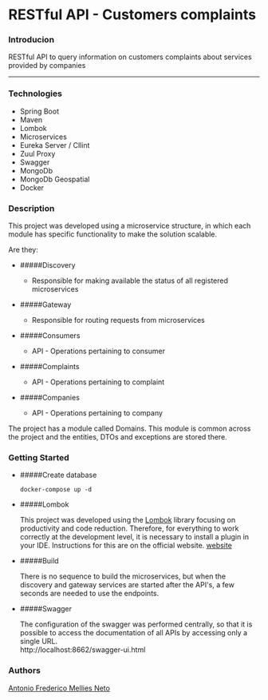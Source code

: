 # RESTful API - Customers complaints

### Introducion
RESTful API to query information on customers complaints about services provided by companies

---
### Technologies

- Spring Boot
- Maven
- Lombok
- Microservices
- Eureka Server / Cllint
- Zuul Proxy
- Swagger
- MongoDb
- MongoDb Geospatial
- Docker

 
### Description

This project was developed using a microservice structure, in which each module has specific functionality to make the solution scalable.

Are they:

   - #####Discovery
        - Responsible for making available the status of all registered microservices  
        
   - #####Gateway
        - Responsible for routing requests from microservices

   - #####Consumers
        - API - Operations pertaining to consumer
        
   - #####Complaints
        - API - Operations pertaining to complaint

   - #####Companies
        - API - Operations pertaining to company

The project has a module called Domains. This module is common across the project and the entities, DTOs and exceptions are stored there.


### Getting Started

 * #####Create database
    
    ```docker
    docker-compose up -d
    ```
  * #####Lombok
  
    This project was developed using the [Lombok](https://projectlombok.org/) library focusing on productivity and code reduction. 
    Therefore, for everything to work correctly at the development level, it is necessary to install a plugin in your IDE.
    Instructions for this are on the official website. [website](https://projectlombok.org/)
    
  * #####Build
  
    There is no sequence to build the microservices, but when the discovery and gateway services are started after the API's, a few seconds are needed to use the endpoints.
    
  * #####Swagger
  
    The configuration of the swagger was performed centrally, so that it is possible to access the documentation of all APIs by accessing only a single URL.    
    http://localhost:8662/swagger-ui.html
    
### Authors
[Antonio Frederico Mellies Neto](https://antoniomellies.github.io/)